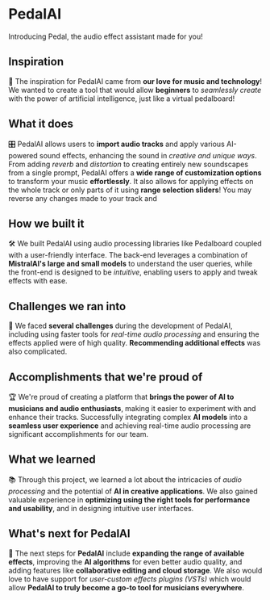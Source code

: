 # PedalAI

Introducing Pedal, the audio effect assistant made for you!

## Inspiration
🎸 The inspiration for PedalAI came from **our love for music and technology**! We wanted to create a tool that would allow **beginners** to _seamlessly create_ with the power of artificial intelligence, just like a virtual pedalboard!

## What it does
🎛️ PedalAI allows users to **import audio tracks** and apply various AI-powered sound effects, enhancing the sound in _creative and unique ways_. From adding _reverb_ and _distortion_ to creating entirely new soundscapes from a single prompt, PedalAI offers a **wide range of customization options** to transform your music **effortlessly**. It also allows for applying effects on the whole track or only parts of it using **range selection sliders**! You may reverse any changes made to your track and 

## How we built it
🛠️ We built PedalAI using audio processing libraries like Pedalboard coupled with a user-friendly interface. The back-end leverages a combination of **MistralAI's large and small models** to understand the user queries, while the front-end is designed to be _intuitive_, enabling users to apply and tweak effects with ease.

## Challenges we ran into
🚧 We faced **several challenges** during the development of PedalAI, including using faster tools for _real-time audio processing_ and ensuring the effects applied were of high quality. **Recommending additional effects** was also complicated.

## Accomplishments that we're proud of
🏆 We're proud of creating a platform that **brings the power of AI to musicians and audio enthusiasts**, making it easier to experiment with and enhance their tracks. Successfully integrating complex **AI models** into a **seamless user experience** and achieving real-time audio processing are significant accomplishments for our team.

## What we learned
📚 Through this project, we learned a lot about the intricacies of _audio processing_ and the potential of **AI in creative applications**. We also gained valuable experience in **optimizing using the right tools for performance and usability**, and in designing intuitive user interfaces.

## What's next for PedalAI
🚀 The next steps for **PedalAI** include **expanding the range of available effects**, improving the **AI algorithms** for even better audio quality, and adding features like **collaborative editing and cloud storage**. We also would love to have support for _user-custom effects plugins (VSTs)_ which would allow **PedalAI to truly become a go-to tool for musicians everywhere**.

